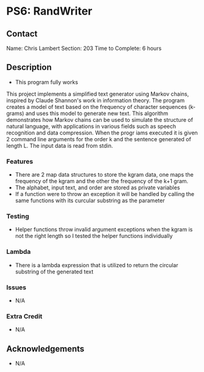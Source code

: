 # PS6: RandWriter

## Contact

Name: Chris Lambert
Section: 203
Time to Complete: 6 hours

## Description

- This program fully works

This project implements a simplified text generator using Markov chains, inspired by Claude Shannon's work in information theory. The program creates a model of text based on the frequency of character sequences (k-grams) and uses this model to generate new text. This algorithm demonstrates how Markov chains can be used to simulate the structure of natural language, with applications in various fields such as speech recognition and data compression. When the progr iams executed it is given 2 command line arguments for the order k and the sentence generated of length L. The input data is read from stdin.

### Features

- There are 2 map data structures to store the kgram data, one maps the frequency of the kgram and the other the frequency of the k+1 gram.
- The alphabet, input text, and order are stored as private variables
- If a function were to throw an exception it will be handled by calling the same functions with its curcular substring as the parameter

### Testing

- Helper functions throw invalid argument exceptions when the kgram is not the right length so I tested the helper functions individually

### Lambda

- There is a lambda expression that is utilized to return the circular substring of the generated text

### Issues

- N/A

### Extra Credit

- N/A

## Acknowledgements

- N/A
